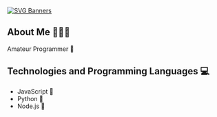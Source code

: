 [![SVG Banners](https://svg-banners.vercel.app/api?type=glitch&text1=🌪️koaziu🌪️&width=1000&height=200)](https://github.com/koziuu/koziuu/blob/main/README.md)

## About Me 🧑🏻‍💻
Amateur Programmer 🌟

## Technologies and Programming Languages 💻
- JavaScript 📜
- Python 🐍
- Node.js 🚀
